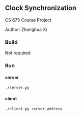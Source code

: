 ## Clock Synchronization 
CS 675 Course Project

Author: Zhonghua Xi

### Build
Not required

### Run

#### server
`./server.py`

#### client
`./client.py server_address`
